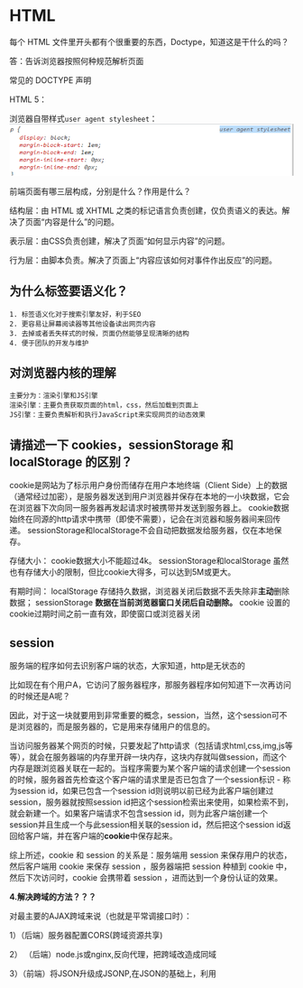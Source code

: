 # HTML

每个 HTML 文件里开头都有个很重要的东西，Doctype，知道这是干什么的吗？

答：告诉浏览器按照何种规范解析页面

常见的 DOCTYPE 声明

HTML 5：<!DOCTYPE HTML>



浏览器自带样式`user agent stylesheet`：![image-20220212235344838](README/image-20220212235344838.png)





前端页面有哪三层构成，分别是什么？作用是什么？

结构层：由 HTML 或 XHTML 之类的标记语言负责创建，仅负责语义的表达。解决了页面“内容是什么”的问题。

表示层：由CSS负责创建，解决了页面“如何显示内容”的问题。

行为层：由脚本负责。解决了页面上“内容应该如何对事件作出反应”的问题。



## 为什么标签要语义化？

```
1. 标签语义化对于搜索引擎友好，利于SEO
2. 更容易让屏幕阅读器等其他设备读出网页内容
3. 去掉或者丢失样式的时候，页面仍然能够呈现清晰的结构
4. 便于团队的开发与维护
```

## 对浏览器内核的理解

```
主要分为：渲染引擎和JS引擎
渲染引擎：主要负责获取页面的html，css，然后加载到页面上
JS引擎：主要负责解析和执行JavaScript来实现网页的动态效果
```

## 请描述一下 cookies，sessionStorage 和 localStorage 的区别？

cookie是网站为了标示用户身份而储存在用户本地终端（Client Side）上的数据（通常经过加密），是服务器发送到用户浏览器并保存在本地的一小块数据，它会在浏览器下次向同一服务器再发起请求时被携带并发送到服务器上。
cookie数据始终在同源的http请求中携带（即使不需要），记会在浏览器和服务器间来回传递。
sessionStorage和localStorage不会自动把数据发给服务器，仅在本地保存。

存储大小：
    cookie数据大小不能超过4k。
    sessionStorage和localStorage 虽然也有存储大小的限制，但比cookie大得多，可以达到5M或更大。

有期时间：
    localStorage    存储持久数据，浏览器关闭后数据不丢失除非**主动**删除数据；
    sessionStorage  **数据在当前浏览器窗口关闭后自动删除。**
    cookie          设置的cookie过期时间之前一直有效，即使窗口或浏览器关闭



## **session**



服务端的程序如何去识别客户端的状态，大家知道，http是无状态的

比如现在有个用户A，它访问了服务器程序，那服务器程序如何知道下一次再访问的时候还是A呢？

因此，对于这一块就要用到非常重要的概念，session，当然，这个session可不是浏览器的，而是服务器的，它是用来存储用户的信息的。


当访问服务器某个网页的时候，只要发起了http请求（包括请求html,css,img,js等等），就会在服务器端的内存里开辟一块内存，这块内存就叫做session，而这个内存是跟浏览器关联在一起的。当程序需要为某个客户端的请求创建一个session的时候，服务器首先检查这个客户端的请求里是否已包含了一个session标识 - 称为session id，如果已包含一个session id则说明以前已经为此客户端创建过session，服务器就按照session id把这个session检索出来使用，如果检索不到，就会新建一个。如果客户端请求不包含session id，则为此客户端创建一个session并且生成一个与此session相关联的session id，然后把这个session id返回给客户端，并在客户端的**cookie**中保存起来。

综上所述，cookie 和 session 的关系是：服务端用 session 来保存用户的状态，然后客户端用 cookie 来保存 session ，服务器端把 session 种植到 cookie 中，然后下次访问时，cookie 会携带着 session ，进而达到一个身份认证的效果。




 **4.解决跨域的方法？？？**

对最主要的AJAX跨域来说（也就是平常调接口时）：

1）（后端）服务器配置CORS(跨域资源共享)

2） （后端）node.js或nginx,反向代理，把跨域改造成同域

3）（前端）将JSON升级成JSONP,在JSON的基础上，利用<script>标签可以跨域的特性，加上头设置



# CSS

## 优先级

最近的祖先样式比其他祖先样式优先级高。

选择器优先级关系：!important > 内联（行内）样式 > ID > 类、伪类、属性 > 标签（元素）、伪元素 > 继承 > 通配符

如果两个选择器的样式都加了!important，那么还是按照它们两个的优先级比较

行内：![image-20220212190006735](README/image-20220212190006735.png)



## 定位

文档流：是文档中元素在排列时所占用的位置。

相对定位的元素并未脱离文档流，而绝对定位的元素则脱离了文档流。

绝对定位元素相对于*最近的非 `static` 祖先元素*定位，一直往上找直至取`html`为定位

脱离了文档流后并不为元素预留空间，接着文档流中的其他元素会补上这个位置

脱离文档流方法：`float`、`position:absolute`、`position:fixed`

`z-index`只能在`position`属性值为`relative`或`absolute`或`fixed`的元素上有效



## 纯CSS三角形

```css
 	  height: 0;
      width: 0;
      border-top: 80px solid transparent;
      border-left: 80px solid transparent;
      border-right: 80px solid transparent;
      border-bottom: 80px red solid;
```

![image-20220213231413969](README/image-20220213231413969.png)

原理：宽高设置为0，整个元素看起来就只剩下border了，利用border属性，只留一条边有颜色就行了；

全部都有颜色的样子：![image-20220213231529582](README/image-20220213231529582.png)



## import和link

- **@import** 是 CSS2.1 才出现的概念，所以如果浏览器版本较低，将无法正确导入外部样式文件；`link`标签作为 HTML 元素，不存在兼容性问题。
- 加载页面时，`link`标签引入的 CSS 被同时加载；`@import`引入的 CSS 将在页面加载完毕后被加载。

```css
<style>
@import url(images/style.css);
</style>
```



## 居中

水平居中：

```css
1、margin:0 auto			
2、display:flex;  
   justify-content:center;
```

水平垂直居中：

1、给父元素定位`relative`，子元素`absolute`，然后`left：50%，top：50%，transform：translate（-50%，-50%）`。

需要translate往左上移动自身宽高一半距离的原因是：left：50%，top50%指的是子元素左上角

2、

```CSS
display:flex;		
justify-content:center;
align-items:center;
```

3、

```CSS
父元素：display:flex;		
子元素：margin:auto;
```

但是如果没有`flex`布局，则只是水平居中，这是因为CSS文档中规定的BFC（block formatting context）：

![image-20220213005404637](README/image-20220213005404637.png)

**自适应格式化上下文**：



![image-20220213005417202](README/image-20220213005417202.png)

注意：设置了`margin:auto`后再设置父元素的`justify-content`/`align-items `或者子元素`align-self`则不生效，这里存在优先级的问题，`margin`的优先级更高一些



## 盒模型

 盒模型： 内容(content)、填充(padding)、边界(margin)、 边框(border)；

**标准盒子模型（W3C盒子模型）**中，**width 和 height 指的是内容区域**的宽度和高度。增加内边距、边框和外边距不会影响内容区域的尺寸，但是会增加元素框的总尺寸。

**IE盒子模型（怪异盒模型）**中，**width 和 height 指的是内容区域+border+padding**的宽度和高度。







# JS

## 声明提升

**声明提升(hoisting)**：函数声明和变量声明总是会被悄悄地被"提升"到方法体的最顶部。

 只有声明的变量会提升，初始化的不会。

![image-20220212213047018](README/image-20220212213047018.png)



undefined和is not defined的本质区别在于：变量是否被声明。

undefined：**变量未赋值**或者**函数没有返回值时返回**。

声明式和赋值式：

![image-20220212214811069](README/image-20220212214811069.png)



## 节流、防抖

- 函数节流: 指定时间间隔内只会执行一次任务；

  有什么用？	应用场景：用户不断上拉刷新数据，这样会很频繁的发送数据请求，增加服务器压力。于是可以设置一个变量作为节流阀，每次要请求数据的时候都判断变量是`true`还是`false`，如果是`true`代表正在请求数据，则直接`return`拒绝此次请求，反之放行请求。然后请求方法里面在开头将变量设置为`true`，在末尾设置为`false`。

  亦或者也像防抖一样设置一个`setTimeout`，例子：

  ![image-20220213133607112](README/image-20220213133607112.png)

- 函数防抖: 任务频繁触发的情况下，只有任务触发后超过一定时长，任务才会执行；

  有什么用？	应用场景：用户在搜索框输入文字，要等待用户停止输入超过一定时间后，请求数据任务才执行。

  例子：![image-20220212204839057](README/image-20220212204839057.png)



## for循环+延时

考点为立即调用函数写法

```js
1、for (var i = 0; i < 6; i++) {
      (function (i) {  //如果这里不写参数，则输出6个6；因为下面输出i，如果这里没有i，则会继续向上寻找
        setTimeout(function () {
          console.log(i);
        }, 1000)
      })(i)
}
//或者var改成let就可以了
2、for (let i = 0; i < 6; i++) {
        setTimeout(function () {
          console.log(i);
        }, 1000)
}
```

## JS引擎知识

**JS是单线程的，同一个时间只能做一件事；**

**js执行顺序：先同步后异步**

遵循事件循环机制，当JS解析执行时，会被引擎分为两类任务，同步任务（synchronous） 和 异步任务（asynchronous）。对于同步任务来说，会被推到执行栈按顺序去执行这些任务。对于异步任务来说，当其可以被执行时，会被放到一个 任务队列（task queue） 里等待JS引擎去执行。当执行栈中的所有同步任务完成后，JS引擎才会去任务队列里查看是否有任务存在，并将任务放到执行栈中去执行，执行完了又会去任务队列里查看是否有已经可以执行的任务。这种循环检查的机制，就叫做事件循环(Event Loop)。对于任务队列，其实是有更细的分类。其被分为 微任务（microtask）队列 & 宏任务（macrotask）队列。

宏任务：整体代码script，setTimeout，setInterval。 

微任务：Promise，process.nextTick

**微任务执行优先级高于宏任务**

Promise运行顺序总结：

- **promise的构造函数是同步执行，promise.then中的函数是异步执行。**









## async/await相比promise的优势

**把异步的行为用同步的写法写出来，而非是把异步变成同步；简化了操作，便于维护**

**await是一个让出线程的标志**。await后面的函数会先执行一遍，然后就会跳出整个async函数来执行后面js栈的代码，等本轮事件循环执行完了之后又会跳回到async函数中执行剩下的代码



## 闭包

​	在JS中，变量的作用域属于函数作用域，在函数执行后作用域就会被清理、内存也随之回收，但是由于闭包是建立在一个函数内部的子函数，由于其可访问上级作用域的原因，即使上级函数执行完，作用域也不会随之销毁，这时的子函数——也就是闭包，便拥有了访问上级作用域中的变量的权限，即使上级函数执行完后作用域内的值也不会被销毁。

​	在本质上，闭包就是将函数内部和函数外部连接起来的一座**桥梁。**



## Object.defineProperty()

`Object.defineProperty()`方法会直接在一个对象上定义一个新属性，或者修改一个对象的现有属性，并返回此对象。

```js

    //将要进行变动的对象
    var object1 = {};
    //三个参数分别是：要定义属性的对象、要定义或修改的属性的名称、要定义或修改的属性描述符
    Object.defineProperty(object1, 'property1', {
      // 属性的值
      value: 42,
      // 定义的value是否可别改变，默认false
      writable: true,
    });

    var demoValue = 1;
    // 自定义属性的getter和setter，注意不能自定义就不能写value或者writable了，否则报错
    Object.defineProperty(object1, 'property2', {
      //getter
      get() {
        console.log(demoValue);
      },
      //setter
      set(newValue) {
        demoValue = newValue
      }
    });
    console.log(object1.property2);
```















# Vue

## 组件化和模块化

这是为了解决**高耦合、低内聚、无重用**的3大代码问题

**组件：**把重复的代码提取出来合并成为一个个组件，组件最重要的就是重用（复用）

**目的：复用，解耦。**



**模块：**分属同一功能/业务的代码进行隔离（分装）成独立的模块，可以独立运行，独立管理，每个模块有很多接口，可供调用

**目的：隔离/封装 （高内聚）。**









## 服务端渲染

**简介：**

服务端渲染：页面渲染过程是在服务端完成，最终的HTML字符串，直接通过请求发送给客户端。

客户端渲染：客户端请求页面时，返回是空HTML，通过请求完js，css等，在客户端进行渲染（浏览器）。

**详情：**

​	服务端渲染是先向后端服务器请求数据，然后生成完整首屏html返回给浏览器；而客户端渲染是等js代码下载、加载、解析完成后再请求数据渲染，等待的过程页面是什么都没有的，就是用户看到的白屏。就是服务端渲染不需要等待js代码下载完成并请求数据，就可以返回一个已有完整数据的首屏页面。



​	**搜索引擎无法进行索引的核心原因就是，其在爬取网站数据的时候，是不会执行其中包含的JS过程的；而采用Vue的方式开发的应用，其数据都是来源于`axios`或者其它的`ajax`方法获取的数据！也就是说，想要友好的支持搜索引擎，就必须采用服务器端渲染的相关技术**



服务端渲染

优点：容易 SEO，首屏加载快，因为客户端接收到的是最终的完整的 HTML 页面，而不是传统方式：需要把JS文件下载并执行后才显示画面，并且很可能用户的网速很慢，所以这种情况要尽可能的减少页面请求数量

缺点：服务器压力大，即使局部页面的变化也需要重新发送整个页面

客户端渲染

优点：节省后端资源，局部刷新页面，多端渲染，前后端分离
缺点：首屏性能差，白屏，无法（或很难）进行 SEO等



从头搭建一个服务端渲染的应用是相当复杂的，因为还有配置`node`服务器

## Vuex

优点：集中管理共享的数据，易于开发和后期维护；
缺点：刷新浏览器，vuex中的state会重新变为初始状态，解决方案：插件vuex-persistedstate

`npm i -S vuex-persistedstate`

默认使用`localStorage`来固化数据

```vue
import persistedState from 'vuex-persistedstate'
export default new Vuex.Store({
    // ...
    plugins: [persistedState()]
  //或者persistedState({ storage: window.sessionStorage })来改用sessionStorage
})
```



mutations：同步操作，专注于修改State，理论上是修改State的唯一途径。

actions：业务代码、异步操作， 提交的是 mutation，而不是直接变更状态。





